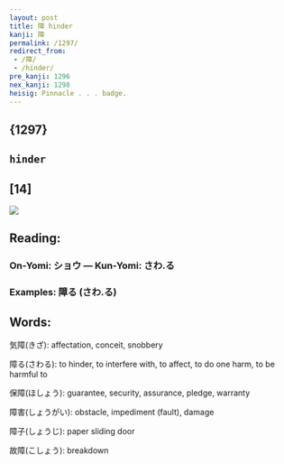 ```yaml
---
layout: post
title: 障 hinder
kanji: 障
permalink: /1297/
redirect_from:
 - /障/
 - /hinder/
pre_kanji: 1296
nex_kanji: 1298
heisig: Pinnacle . . . badge.
---
```


## {1297}

## `hinder`

## [14]

<div class="stroke"><img src="E99A9C.png" /></div>

## Reading:

### On-Yomi: ショウ &mdash; Kun-Yomi: さわ.る

### Examples: 障る (さわ.る)

## Words:

気障(きざ): affectation, conceit, snobbery

障る(さわる): to hinder, to interfere with, to affect, to do one harm, to be harmful to

保障(ほしょう): guarantee, security, assurance, pledge, warranty

障害(しょうがい): obstacle, impediment (fault), damage

障子(しょうじ): paper sliding door

故障(こしょう): breakdown
